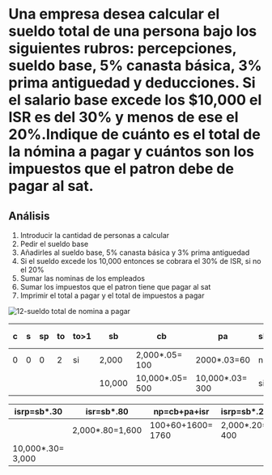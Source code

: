 # Una empresa desea calcular el sueldo total de una persona bajo los siguientes rubros: percepciones, sueldo base, 5% canasta básica, 3% prima antiguedad y deducciones. Si el salario base excede los $10,000 el ISR es del 30% y menos de ese el 20%.Indique de cuánto es el total de la nómina a pagar y cuántos son los impuestos que el patron debe de pagar al sat.

## Análisis

1. Introducir la cantidad de personas a calcular
2. Pedir el sueldo base
3. Añadirles al sueldo base, 5% canasta básica y 3% prima antiguedad
4. Si el sueldo excede los 10,000 entonces se cobrara el 30% de ISR, si no el 20%
5. Sumar las nominas de los empleados
6. Sumar los impuestos que el patron tiene que pagar al sat
7. Imprimir el total a pagar y el total de impuestos a pagar

![12-sueldo total de nomina a pagar](https://github.com/Jpandurre/Apuntes-primera-parcial-/assets/145734894/b7fd495f-61c7-4404-83eb-347e61783840)


| c | s | sp | to | to>1 | sb     | cb                 | pa                 | sb>10,000 | isr=sb*.70           | np=cb+pa+ isr        |
|---|---|----|----|------|--------|--------------------|--------------------|-----------|----------------------|----------------------|
| 0 | 0 | 0  | 2  | si   | 2,000  | 2,000*.05= 100     | 2000*.03=60        | no        |                      |                      |
|   |   |    |    |      | 10,000 | 10,000*.05=<br>500 | 10,000*.03=<br>300 | si        | 10,000*.70=<br>7,000 | 500+300+ 7,000=7,800 |

| isrp=sb*.30          | isr=sb*.80      | np=cb+pa+isr         | isrp=sb*.20        | c=c+1 | s=s+np              | sp=sp+isrp          | c<to | s,sp       |
|----------------------|-----------------|----------------------|--------------------|-------|---------------------|---------------------|------|------------|
|                      | 2,000*.80=1,600 | 100+60+1600=<br>1760 | 2,000*.20= <br>400 | 0+1=1 | 0+1760=1760         | 0+400=400           | si   |            |
| 10,000*.30=<br>3,000 |                 |                      |                    | 1+1=2 | 1760+7800=<br>9,560 | 400+3,000=<br>3,400 | no   | 9560, 3400 |
